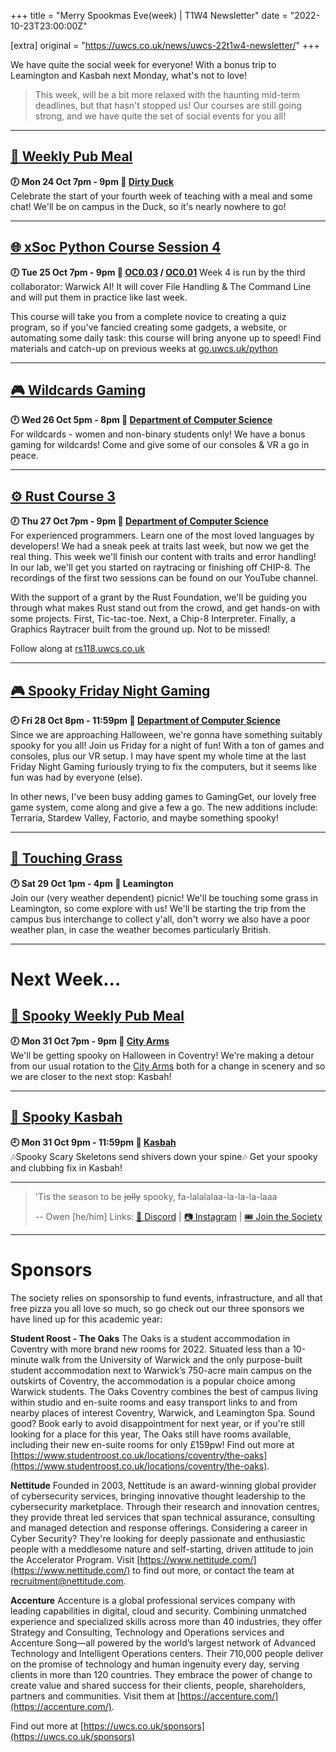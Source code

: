+++
title = "Merry Spookmas Eve(week) | T1W4 Newsletter"
date = "2022-10-23T23:00:00Z"

[extra]
original = "https://uwcs.co.uk/news/uwcs-22t1w4-newsletter/"
+++

<p data-block-key="sfd3i">We have quite the social week for everyone! With a bonus trip to Leamington and Kasbah next Monday, what&#x27;s not to love!</p>

<!-- more -->

> This week, will be a bit more relaxed with the haunting mid-term deadlines, but that hasn't stopped us! Our courses are still going strong, and we have quite the set of social events for you all!

***

## **[🍔 Weekly Pub Meal](https://uwcs.co.uk/events/pub-meal-22t1w4/)**
**🕖 Mon 24 Oct 7pm - 9pm  📍 [Dirty Duck](https://campus.warwick.ac.uk/?cmsid=2202)**  
Celebrate the start of your fourth week of teaching with a meal and some chat! We'll be on campus in the Duck, so it's nearly nowhere to go!
***

## **[🌐 xSoc Python Course Session 4](https://uwcs.co.uk/events/xsoc-python-course-4/)**
**🕖 Tue 25 Oct 7pm - 9pm  📍 [OC0.03](https://campus.warwick.ac.uk/?cmsid=13224) / [OC0.01](https://campus.warwick.ac.uk/?cmsid=13236)**
Week 4 is run by the third collaborator: Warwick AI! It will cover File Handling & The Command Line and will put them in practice like last week.

This course will take you from a complete novice to creating a quiz program, so if you've fancied creating some gadgets, a website, or automating some daily task: this course will bring anyone up to speed! Find materials and catch-up on previous weeks at [go.uwcs.uk/python](https://go.uwcs.uk/python)
***

## **[🎮 Wildcards Gaming](https://uwcs.co.uk/events/wildcards-gaming/)**
**🕛 Wed 26 Oct 5pm - 8pm  📍 [Department of Computer Science](https://campus.warwick.ac.uk/?cmsid=14)**  
For wildcards - women and non-binary students only! We have a bonus gaming for wildcards! Come and give some of our consoles & VR a go in peace.
***

## **[⚙️ Rust Course 3](https://uwcs.co.uk/events/rust-course-3/)**
**🕖 Thu 27 Oct 7pm - 9pm  📍 [Department of Computer Science](https://campus.warwick.ac.uk/?cmsid=14)**  
For experienced programmers. Learn one of the most loved languages by developers! We had a sneak peek at traits last week, but now we get the real thing. This week we'll finish our content with traits and error handling! In our lab, we'll get you started on raytracing or finishing off CHIP-8. The recordings of the first two sessions can be found on our YouTube channel.

With the support of a grant by the Rust Foundation, we'll be guiding you through what makes Rust stand out from the crowd, and get hands-on with some projects. First, Tic-tac-toe. Next, a Chip-8 Interpreter. Finally, a Graphics Raytracer built from the ground up. Not to be missed!

Follow along at [rs118.uwcs.co.uk](rs118.uwcs.co.uk)
***

## **[🎮 Spooky Friday Night Gaming](https://uwcs.co.uk/events/fng-22t1w4/)**
**🕗 Fri 28 Oct 8pm - 11:59pm  📍 [Department of Computer Science](https://campus.warwick.ac.uk/?cmsid=14)**  
Since we are approaching Halloween, we're gonna have something suitably spooky for you all! Join us Friday for a night of fun! With a ton of games and consoles, plus our VR setup. I may have spent my whole time at the last Friday Night Gaming furiously trying to fix the computers, but it seems like fun was had by everyone (else).

In other news, I've been busy adding games to GamingGet, our lovely free game system, come along and give a few a go. The new additions include: Terraria, Stardew Valley, Factorio, and maybe something spooky!

***

## **[🌳 Touching Grass](https://uwcs.co.uk/events/touching-grass/)**
**🕐 Sat 29 Oct 1pm - 4pm  📍 Leamington**  
Join our (very weather dependent) picnic! We'll be touching some grass in Leamington, so come explore with us! We'll be starting the trip from the campus bus interchange to collect y'all, don't worry we also have a poor weather plan, in case the weather becomes particularly British.

***

# Next Week...

## **[👻 Spooky Weekly Pub Meal](https://uwcs.co.uk/events/pub-meal-22t1w5/)**
**🕖 Mon 31 Oct 7pm - 9pm  📍 [City Arms](https://goo.gl/maps/KvpyPGrFtXkCUx4E7)**  
We'll be getting spooky on Halloween in Coventry! We're making a detour from our usual rotation to the [City Arms](https://goo.gl/maps/KvpyPGrFtXkCUx4E7) both for a change in scenery and so we are closer to the next stop: Kasbah!
***

## **[👻 Spooky Kasbah](https://uwcs.co.uk/events/kasbah-22t1w5/)**
**🕘 Mon 31 Oct 9pm - 11:59pm  📍 [Kasbah](https://goo.gl/maps/49h151avKKgWP3n38)**  
🎶Spooky Scary Skeletons send shivers down your spine🎶 Get your spooky and clubbing fix in Kasbah!
***


> 'Tis the season to be ~~jolly~~ spooky, fa-lalalalaa-la-la-la-laaa
>
> -- Owen \[he/him]
Links: [💬 Discord](https://discord.uwcs.co.uk/) | [📷 Instagram](https://www.instagram.com/warwickcompsoc/) | [🎟️ Join the Society](https://www.warwicksu.com/societies-sports/societies/computing/)

***
# Sponsors
The society relies on sponsorship to fund events, infrastructure, and all that free pizza you all love so much, so go check out our three sponsors we have lined up for this academic year:

**Student Roost - The Oaks**
The Oaks is a student accommodation in Coventry with more brand new rooms for 2022. Situated less than a 10-minute walk from the University of Warwick and the only purpose-built student accommodation next to Warwick’s 750-acre main campus on the outskirts of Coventry, the accommodation is a popular choice among Warwick students. The Oaks Coventry combines the best of campus living within studio and en-suite rooms and easy transport links to and from nearby places of interest Coventry, Warwick, and Leamington Spa. Sound good? Book early to avoid disappointment for next year, or if you're still looking for a place for this year, The Oaks still have rooms available, including their new en-suite rooms for only £159pw! Find out more at [https://www.studentroost.co.uk/locations/coventry/the-oaks](https://www.studentroost.co.uk/locations/coventry/the-oaks).


**Nettitude**
Founded in 2003, Nettitude is an award-winning global provider of cybersecurity services, bringing innovative thought leadership to the cybersecurity marketplace. Through their research and innovation centres, they provide threat led services that span technical assurance, consulting and managed detection and response offerings. Considering a career in Cyber Security?  They're looking for deeply passionate and enthusiastic people with a meddlesome nature and self-starting, driven attitude to join the Accelerator Program. Visit [https://www.nettitude.com/](https://www.nettitude.com/) to find out more, or contact the team at recruitment@nettitude.com.
 
**Accenture**
Accenture is a global professional services company with leading capabilities in digital, cloud and security. Combining unmatched experience and specialized skills across more than 40 industries, they offer Strategy and Consulting, Technology and Operations services and Accenture Song—all powered by the world’s largest network of Advanced Technology and Intelligent Operations centers. Their 710,000 people deliver on the promise of technology and human ingenuity every day, serving clients in more than 120 countries. They embrace the power of change to create value and shared success for their clients, people, shareholders, partners and communities. Visit them at [https://accenture.com/](https://accenture.com/).

Find out more at [https://uwcs.co.uk/sponsors](https://uwcs.co.uk/sponsors)
